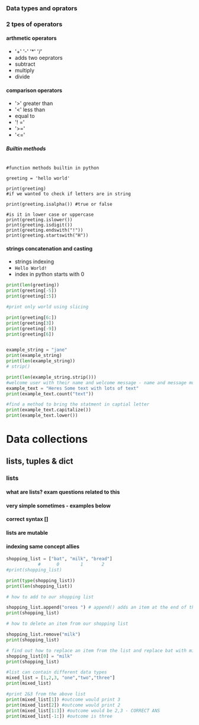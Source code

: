 ### Data types and oprators

### 2 tpes of operators

#### arthmetic operators

- '+' '-' '*' '/'
- adds two oeprators
- subtract
- multiply
- divide

#### comparison operators

- '>' greater than
- '<' less than
- equal to
- '! ='
- '>='
- '<='

##### Builtin methods

```

#function methods builtin in python

greeting = 'hello world'

print(greeting)
#if we wanted to check if letters are in string

print(greeting.isalpha()) #true or false

#is it in lower case or uppercase
print(greeting.islower())
print(greeting.isdigit())
print(greeting.endswith("!"))
print(greeting.startswith("H"))
```

#### strings concatenation and casting 

- strings indexing
- `Hello World!`
- index in python starts with 0

````python
print(len(greeting))
print(greeting[-5])
print(greeting[:5])

#print only world using slicing

print(greeting[6:])
print(greeting[3])
print(greeting[-9])
print(greeting[6])


example_string = "jane"
print(example_string)
print(len(example_string))
# strip()

print(len(example_string.strip()))
#welcome user with their name and welcome message - name and message must start with capital
example_text = "Heres Some text with lots of text"
print(example_text.count("text"))

#find a method to bring the statment in captial letter
print(example_text.capitalize())
print(example_text.lower())

````

# Data collections

## lists, tuples & dict

### lists

#### what are lists? exam questions related to this

#### very simple sometimes - examples below

#### correct syntax []

#### lists are mutable

#### indexing same concept allies

```python
shopping_list = ["bat", "milk", "bread"]
            #      0        1       2
#print(shopping_list)

print(type(shopping_list))
print(len(shopping_list))

# how to add to our shopping list

shopping_list.append("oreos ") # append() adds an item at the end of the list
print(shopping_list)

# how to delete an item from our shopping list

shopping_list.remove("milk")
print(shopping_list)

# find out how to replace an item from the list and replace bat with milk
shopping_list[0] = "milk"
print(shopping_list)

#list can contain different data types
mixed_list = [1,2,3, "one","two","three"]
print(mixed_list)

#print 2&3 from the above list
print(mixed_list[1]) #outcome would print 3
print(mixed_list[2]) #outcome would print 2
print(mixed_list[1:3]) #outcome would be 2,3 - CORRECT ANS
print(mixed_list[-1:]) #outcome is three

```
